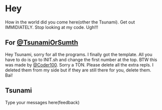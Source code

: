# Hey
How in the world did you come here(other the Tsunami). Get out IMMIDIATELY. Stop looking at my code. Ugh!!!
## For [@TsunamiOrSumth](https://repl.it/@TsunamiOrSumth)
Hey Tsunami, sorry for all the programs. I finally got the template. All you have to do is go to INIT.sh and change the first number at the top. BTW this was made by [@Coder100](https://repl.it/@Coder100). Sorry a TON. Please delete all the extra repls. I deleted them from my side but if they are still there for you, delete them. Bai!
## Tsunami
Type your messages here(feedback)